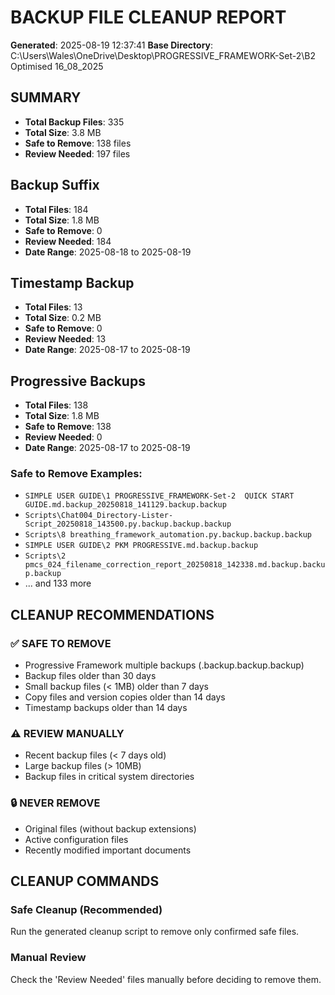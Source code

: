 # BACKUP FILE CLEANUP REPORT

**Generated**: 2025-08-19 12:37:41
**Base Directory**: C:\Users\Wales\OneDrive\Desktop\PROGRESSIVE_FRAMEWORK-Set-2\B2 Optimised 16_08_2025

## SUMMARY

- **Total Backup Files**: 335
- **Total Size**: 3.8 MB
- **Safe to Remove**: 138 files
- **Review Needed**: 197 files

## Backup Suffix

- **Total Files**: 184
- **Total Size**: 1.8 MB
- **Safe to Remove**: 0
- **Review Needed**: 184
- **Date Range**: 2025-08-18 to 2025-08-19

## Timestamp Backup

- **Total Files**: 13
- **Total Size**: 0.2 MB
- **Safe to Remove**: 0
- **Review Needed**: 13
- **Date Range**: 2025-08-17 to 2025-08-19

## Progressive Backups

- **Total Files**: 138
- **Total Size**: 1.8 MB
- **Safe to Remove**: 138
- **Review Needed**: 0
- **Date Range**: 2025-08-17 to 2025-08-19

### Safe to Remove Examples:
- `SIMPLE USER GUIDE\1 PROGRESSIVE_FRAMEWORK-Set-2  QUICK START GUIDE.md.backup_20250818_141129.backup.backup`
- `Scripts\Chat004_Directory-Lister-Script_20250818_143500.py.backup.backup.backup`
- `Scripts\8 breathing_framework_automation.py.backup.backup.backup`
- `SIMPLE USER GUIDE\2 PKM PROGRESSIVE.md.backup.backup`
- `Scripts\2 pmcs_024_filename_correction_report_20250818_142338.md.backup.backup.backup`
- ... and 133 more

## CLEANUP RECOMMENDATIONS

### ✅ SAFE TO REMOVE
- Progressive Framework multiple backups (.backup.backup.backup)
- Backup files older than 30 days
- Small backup files (< 1MB) older than 7 days
- Copy files and version copies older than 14 days
- Timestamp backups older than 14 days

### ⚠️ REVIEW MANUALLY
- Recent backup files (< 7 days old)
- Large backup files (> 10MB)
- Backup files in critical system directories

### 🔒 NEVER REMOVE
- Original files (without backup extensions)
- Active configuration files
- Recently modified important documents

## CLEANUP COMMANDS

### Safe Cleanup (Recommended)
Run the generated cleanup script to remove only confirmed safe files.

### Manual Review
Check the 'Review Needed' files manually before deciding to remove them.
